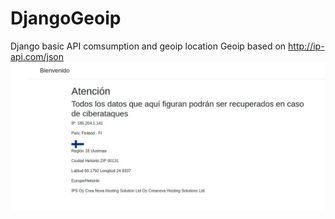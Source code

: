 # DjangoGeoip

Django basic API comsumption and geoip location
Geoip based on http://ip-api.com/json
![alt text](https://github.com/pmartinezrhub/DjangoGeoip/blob/main/example.jpg?raw=true)

